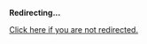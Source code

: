 <!DOCTYPE html>
<html>
<head>
<title>Redirecting...</title>
<link rel="canonical" href="http://home.jle0.com:4111/entry/an-open-list-of-functions-to-compose-functions.md"/>
<meta http-equiv="content-type" content="text/html; charset=utf-8" />
<meta http-equiv="refresh" content="0; url=#{destination_path}" />
</head>
<body>
  <p><strong>Redirecting...</strong></p>
  <p><a href='http://home.jle0.com:4111/entry/an-open-list-of-functions-to-compose-functions.md'>Click here if you are not redirected.</a></p>
  <script>
    document.location.href = "http://home.jle0.com:4111/entry/an-open-list-of-functions-to-compose-functions.md";
  </script>
</body>
</html>
